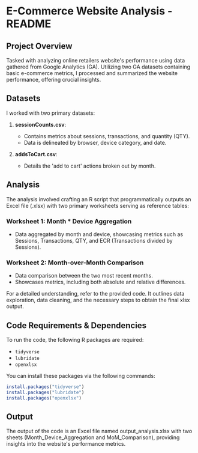 # E-Commerce Website Analysis - README

## Project Overview

Tasked with analyzing online retailers website's performance using data gathered from Google Analytics (GA). Utilizing two GA datasets containing basic e-commerce metrics, I processed and summarized the website performance, offering crucial insights.

## Datasets

I worked with two primary datasets:

1. **sessionCounts.csv**: 
   - Contains metrics about sessions, transactions, and quantity (QTY).
   - Data is delineated by browser, device category, and date.

2. **addsToCart.csv**: 
   - Details the 'add to cart' actions broken out by month.

## Analysis

The analysis involved crafting an R script that programmatically outputs an Excel file (.xlsx) with two primary worksheets serving as reference tables:

### Worksheet 1: Month * Device Aggregation

- Data aggregated by month and device, showcasing metrics such as Sessions, Transactions, QTY, and ECR (Transactions divided by Sessions).

### Worksheet 2: Month-over-Month Comparison

- Data comparison between the two most recent months.
- Showcases metrics, including both absolute and relative differences.

For a detailed understanding, refer to the provided code. It outlines data exploration, data cleaning, and the necessary steps to obtain the final xlsx output.

## Code Requirements & Dependencies

To run the code, the following R packages are required:

- `tidyverse`
- `lubridate`
- `openxlsx`

You can install these packages via the following commands:

```R
install.packages("tidyverse")
install.packages("lubridate")
install.packages("openxlsx")
```

## Output

The output of the code is an Excel file named output_analysis.xlsx with two sheets (Month_Device_Aggregation and MoM_Comparison), providing insights into the website's performance metrics.
